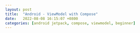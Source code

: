 ```yaml
---
layout: post
title:  "Android - ViewModel with Compose"
date:   2022-08-08 16:15:07 +0800
categories: [android jetpack, compose, viewmodel, beginner]
---
```

